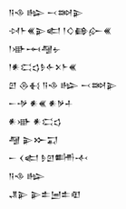 <div class='block'>
<div class='line'>𒀀𒈾 𒈗 𒁁𒇷𒉌</div>
<div class='line'>𒀴𒈨𒌍𒉌𒅗 𒁹𒄭𒂵𒅎𒌍</div>
<div class='line'>𒁹𒀝𒆰𒆷𒉡</div>
<div class='line'>𒁹𒀭𒀫𒌓𒊩𒅆𒉽𒈨𒌍</div>
<div class='line'>𒇻 𒁲𒈬 𒀀𒈾 𒈗 𒁁𒇷𒉌</div>
<div class='line'>𒀸𒋩 𒀭𒌍 𒀭𒃻𒈦</div>
<div class='line'>𒀭𒀝 𒀭𒀫𒌓</div>
<div class='line'>𒆷 𒉌𒁍𒍑</div>
<div class='line'>𒀸 𒌋𒅗 𒊩𒇻𒌦𒋾</div>
<div class='line'>𒀀𒈾 𒈗</div>
<div class='line'>𒂗𒉌 𒉌𒉺𒅁𒉺𒊏</div>
</div>